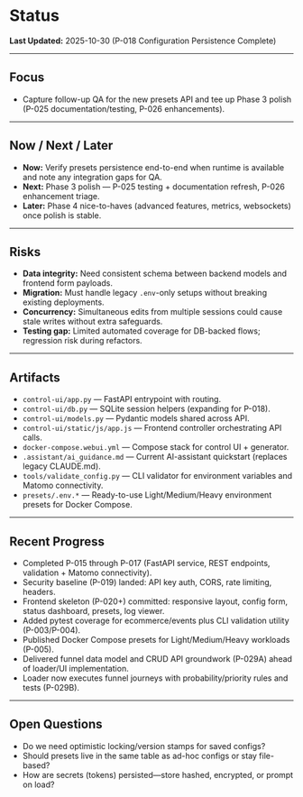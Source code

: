 # Status

**Last Updated:** 2025-10-30 (P-018 Configuration Persistence Complete)

---

## Focus
- Capture follow-up QA for the new presets API and tee up Phase 3 polish (P-025 documentation/testing, P-026 enhancements).

---

## Now / Next / Later
- **Now:** Verify presets persistence end-to-end when runtime is available and note any integration gaps for QA.
- **Next:** Phase 3 polish — P-025 testing + documentation refresh, P-026 enhancement triage.
- **Later:** Phase 4 nice-to-haves (advanced features, metrics, websockets) once polish is stable.

---

## Risks
- **Data integrity:** Need consistent schema between backend models and frontend form payloads.
- **Migration:** Must handle legacy `.env`-only setups without breaking existing deployments.
- **Concurrency:** Simultaneous edits from multiple sessions could cause stale writes without extra safeguards.
- **Testing gap:** Limited automated coverage for DB-backed flows; regression risk during refactors.

---

## Artifacts
- `control-ui/app.py` — FastAPI entrypoint with routing.
- `control-ui/db.py` — SQLite session helpers (expanding for P-018).
- `control-ui/models.py` — Pydantic models shared across API.
- `control-ui/static/js/app.js` — Frontend controller orchestrating API calls.
- `docker-compose.webui.yml` — Compose stack for control UI + generator.
- `.assistant/ai_guidance.md` — Current AI-assistant quickstart (replaces legacy CLAUDE.md).
- `tools/validate_config.py` — CLI validator for environment variables and Matomo connectivity.
- `presets/.env.*` — Ready-to-use Light/Medium/Heavy environment presets for Docker Compose.

---

## Recent Progress
- Completed P-015 through P-017 (FastAPI service, REST endpoints, validation + Matomo connectivity).
- Security baseline (P-019) landed: API key auth, CORS, rate limiting, headers.
- Frontend skeleton (P-020+) committed: responsive layout, config form, status dashboard, presets, log viewer.
- Added pytest coverage for ecommerce/events plus CLI validation utility (P-003/P-004).
- Published Docker Compose presets for Light/Medium/Heavy workloads (P-005).
- Delivered funnel data model and CRUD API groundwork (P-029A) ahead of loader/UI implementation.
- Loader now executes funnel journeys with probability/priority rules and tests (P-029B).

---

## Open Questions
- Do we need optimistic locking/version stamps for saved configs?
- Should presets live in the same table as ad-hoc configs or stay file-based?
- How are secrets (tokens) persisted—store hashed, encrypted, or prompt on load?
